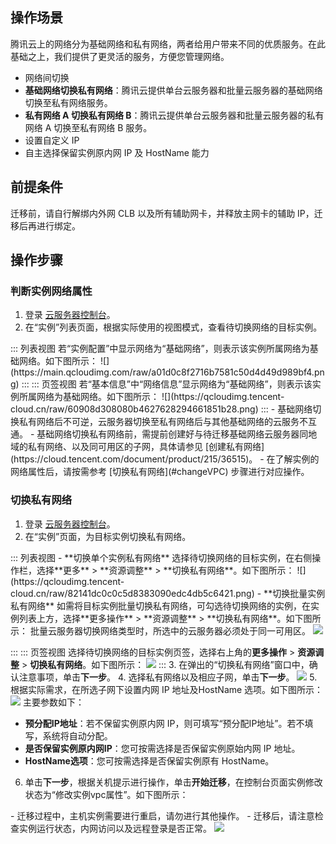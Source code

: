 ## 操作场景

腾讯云上的网络分为基础网络和私有网络，两者给用户带来不同的优质服务。在此基础之上，我们提供了更灵活的服务，方便您管理网络。
- 网络间切换
 - **基础网络切换私有网络**：腾讯云提供单台云服务器和批量云服务器的基础网络切换至私有网络服务。
 - **私有网络 A 切换私有网络 B**：腾讯云提供单台云服务器和批量云服务器的私有网络 A 切换至私有网络 B 服务。
- 设置自定义 IP
- 自主选择保留实例原内网 IP 及 HostName 能力

## 前提条件
迁移前，请自行解绑内外网 CLB 以及所有辅助网卡，并释放主网卡的辅助 IP，迁移后再进行绑定。


## 操作步骤
### 判断实例网络属性
1. 登录 [云服务器控制台](https://console.cloud.tencent.com/cvm/index)。
2. 在“实例”列表页面，根据实际使用的视图模式，查看待切换网络的目标实例。
<dx-tabs>
::: 列表视图
若“实例配置”中显示网络为“基础网络”，则表示该实例所属网络为基础网络。如下图所示：
![](https://main.qcloudimg.com/raw/a01d0c8f2716b7581c50d4d49d989bf4.png)
:::
::: 页签视图
若“基本信息”中“网络信息”显示网络为“基础网络”，则表示该实例所属网络为基础网络。如下图所示：
![](https://qcloudimg.tencent-cloud.cn/raw/60908d308080b4627628294661851b28.png)
:::
</dx-tabs>
<dx-alert infotype="notice" title="">
- 基础网络切换私有网络后不可逆，云服务器切换至私有网络后与其他基础网络的云服务不互通。
- 基础网络切换私有网络前，需提前创建好与待迁移基础网络云服务器同地域的私有网络、以及同可用区的子网，具体请参见 [创建私有网络](https://cloud.tencent.com/document/product/215/36515)。
- 在了解实例的网络属性后，请按需参考 [切换私有网络](#changeVPC) 步骤进行对应操作。
</dx-alert>





### 切换私有网络[](id:changeVPC)
1. 登录 [云服务器控制台](https://console.cloud.tencent.com/cvm/index)。
2. 在“实例”页面，为目标实例切换私有网络。
<dx-tabs>
::: 列表视图
 - **切换单个实例私有网络**
选择待切换网络的目标实例，在右侧操作栏，选择**更多** > **资源调整** > **切换私有网络**。如下图所示：
![](https://qcloudimg.tencent-cloud.cn/raw/82141dc0c0c5d8383090edc4db5c6421.png)
 - **切换批量实例私有网络**
如需将目标实例批量切换私有网络，可勾选待切换网络的实例，在实例列表上方，选择**更多操作** > **资源调整** > **切换私有网络**。如下图所示：
<dx-alert infotype="notice" title="">
批量云服务器切换网络类型时，所选中的云服务器必须处于同一可用区。
</dx-alert> <img src="https://qcloudimg.tencent-cloud.cn/raw/91c369b394b926094391db3225beac62.png"/>

:::
::: 页签视图
选择待切换网络的目标实例页签，选择右上角的**更多操作** > **资源调整** > **切换私有网络**。如下图所示：
![](https://qcloudimg.tencent-cloud.cn/raw/0353655daf1f5a0f7af4d2713ed307b0.png)
:::
</dx-tabs>
3. 在弹出的“切换私有网络”窗口中，确认注意事项，单击**下一步**。
4. 选择私有网络以及相应子网，单击**下一步**。
![](https://qcloudimg.tencent-cloud.cn/raw/e692e88cf8cc6c8e093a16c92a1ef7d9.png)
5. 根据实际需求，在所选子网下设置内网 IP 地址及HostName 选项。如下图所示：
![](https://qcloudimg.tencent-cloud.cn/raw/4a02bee57896cc8bd912f274d0388607.png)
主要参数如下：
  - **预分配IP地址**：若不保留实例原内网 IP，则可填写“预分配IP地址”。若不填写，系统将自动分配。
  - **是否保留实例原内网IP**：您可按需选择是否保留实例原始内网 IP 地址。
  - **HostName选项**：您可按需选择是否保留实例原有 HostName。 
6. 单击**下一步**，根据关机提示进行操作，单击**开始迁移**，在控制台页面实例修改状态为“修改实例vpc属性”。如下图所示：
<dx-alert infotype="notice" title="">
- 迁移过程中，主机实例需要进行重启，请勿进行其他操作。
- 迁移后，请注意检查实例运行状态，内网访问以及远程登录是否正常。
</dx-alert>
<img src="https://main.qcloudimg.com/raw/316200a858ed4a53749d95fc9bfe827f.png"/>




